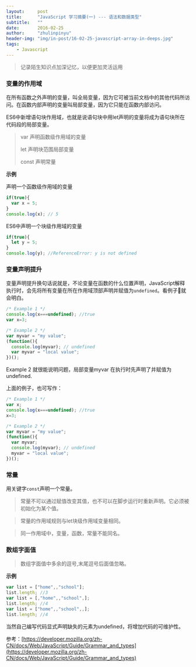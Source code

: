 ```yaml
---
layout:     post
title:      "JavaScript 学习摘要(一) --- 语法和数据类型"
subtitle:   ""
date:       2016-02-25
author:     "zhulinpinyu"
header-img: "img/in-post/16-02-25-javascript-array-in-deeps.jpg"
tags:
    - Javascript
---
```


> 记录陌生知识点加深记忆，以便更加灵活运用

### 变量的作用域

在所有函数之外声明的变量，叫全局变量，因为它可被当前文档中的其他代码所访问。在函数内部声明的变量叫局部变量，因为它只能在函数内部访问。

ES6中新增语句块作用域，也就是说语句块中用let声明的变量将成为语句块所在代码段的局部变量。

> var 声明函数级作用域的变量
>
> let 声明块范围局部变量
>
> const 声明常量

**示例**

声明一个函数级作用域的变量

```javascript
if(true){
  var x = 5;
}
console.log(x); // 5
```

ES6中声明一个块级作用域的变量

```javascript
if(true){
  let y = 5;
}
console.log(y); //ReferenceError: y is not defined
```

### 变量声明提升

变量声明提升换句话说就是，不论变量在函数的什么位置声明，JavaScript解释执行时，会先将所有变量在所在作用域顶部声明并赋值为`undefined`。看例子🌰就会明白。

```javascript
/* Example 1 */
console.log(x===undefined); //true
var x=3;

/* Example 2 */
var myvar = "my value";
(function(){
  console.log(myvar); // undefined
  var myvar = "local value";
})();
```

Example 2 就很能说明问题，局部变量myvar 在执行时先声明了并赋值为undefined.

上面的例子，也可写作：

```javascript
/* Example 1 */
var x;
console.log(x===undefined); //true
x=3;

/* Example 2 */
var myvar = "my value";
(function(){
  var myvar;
  console.log(myvar); // undefined
  myvar = "local value";
})();
```

### 常量

用关键字`const`声明一个常量。

> 常量不可以通过赋值改变其值，也不可以在脚步运行时重新声明。它必须被初始化为某个值。


>  常量的作用域规则与let块级作用域变量相同。


> 同一作用域中，变量，函数，常量不能同名。

### 数组字面值

> 数组字面值中多余的逗号,末尾逗号后面值忽略。

**示例**

```javascript
var list = ["home",,"school"];
list.length; //3
var list = [,"home",,"school",];
list.length; //4
var list = ["home",,"school",,];
list.length; //4
```

当然自己编写代码显式声明缺失的元素为undefined，将增加代码的可维护性。


参考：[https://developer.mozilla.org/zh-CN/docs/Web/JavaScript/Guide/Grammar_and_types](https://developer.mozilla.org/zh-CN/docs/Web/JavaScript/Guide/Grammar_and_types)

